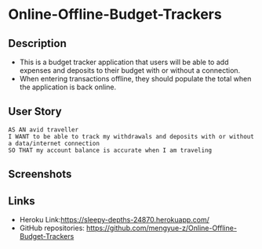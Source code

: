 # Online-Offline-Budget-Trackers

## Description

* This is a budget tracker application that users will be able to add expenses and deposits to their budget with or without a connection. 
* When entering transactions offline, they should populate the total when the application is back online.

## User Story
```
AS AN avid traveller
I WANT to be able to track my withdrawals and deposits with or without a data/internet connection
SO THAT my account balance is accurate when I am traveling
```

## Screenshots


## Links

* Heroku Link:https://sleepy-depths-24870.herokuapp.com/
* GitHub repositories: https://github.com/mengyue-z/Online-Offline-Budget-Trackers

